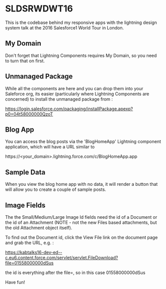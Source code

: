 # SLDSRWDWT16

This is the codebase behind my responsive apps with the lightning design system talk at the 2016 Salesforce1 World Tour in London.

## My Domain
Don't forget that Lightning Components requires My Domain, so you need to turn that on first.

## Unmanaged Package
While all the components are here and you can drop them into your Saleforce org, its easier (particularly where Lightning Components are concerned) to install the unmanaged package from :

https://login.salesforce.com/packaging/installPackage.apexp?p0=04t58000000QzoT

## Blog App
You can access the blog posts via the 'BlogHomeApp' Lightning component application, which will have a URL similar to

https://<your_domain>.lightning.force.com/c/BlogHomeApp.app

## Sample Data

When you view the blog home app with no data, it will render a button that will allow you to create a couple of sample posts.

## Image Fields
The the Small/Medium/Large Image Id fields need the id of a Document or the id of an Attachment (NOTE - not the new Files based attachments, but the old Attachment object itself).  

To find out the Document id, click the View File link on the document page and grab the URL, e.g. :

https://kabtalks16-dev-ed--c.eu6.content.force.com/servlet/servlet.FileDownload?file=01558000000dSus

the id is everything after the file=, so in this case 01558000000dSus



Have fun!
